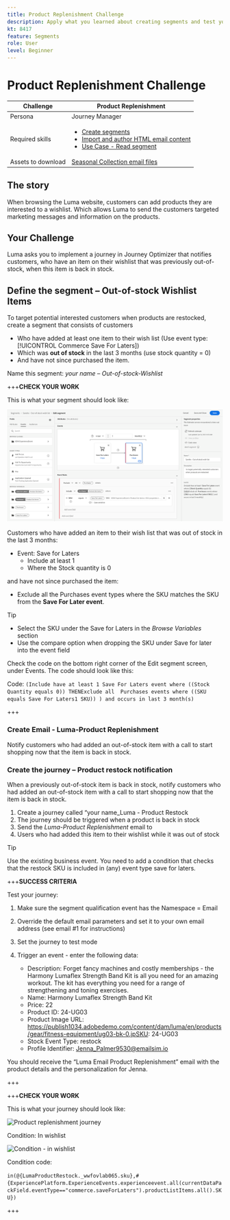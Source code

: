 ```yaml
---
title: Product Replenishment Challenge
description: Apply what you learned about creating segments and test your skills.
kt: 8417
feature: Segments
role: User
level: Beginner
---
```


# Product Replenishment Challenge

|Challenge|Product Replenishment|
|---|---|
|Persona|Journey Manager|
|Required skills|<ul><li>[Create segments](https://experienceleague.adobe.com/docs/journey-optimizer-learn/tutorials/create-segments.html?lang=en)</li><li> [Import and author HTML email content](https://experienceleague.adobe.com/docs/journey-optimizer-learn/tutorials/create-messages/import-and-author-html-email-content.html?lang=en)</li><li>[Use Case - Read segment](https://experienceleague.adobe.com/docs/journey-optimizer-learn/tutorials/create-journeys/use-case-read-segment.html?lang=en)</li>|
|Assets to download|[Seasonal Collection email files](/help/challenges/assets/email-assets/emails-seasonal-collection-announcement.zip)|

## The story

When browsing the Luma website, customers can add products they are interested to a wishlist. Which allows Luma to send the customers targeted marketing messages and information on the products.

## Your Challenge

Luma asks you to implement a journey in Journey Optimizer that notifies customers, who have an item on their wishlist that was previously out-of-stock, when this item is back in stock.

## Define the segment – Out-of-stock Wishlist Items

To target potential interested customers when products are restocked, create a segment that consists of customers

* Who have added at least one item to their wish list (Use event type: [!UICONTROL Commerce Save For Laters])
* Which was **out of stock** in the last 3 months (use stock quantity = 0)
* And have not since purchased the item.

Name this segment: *your name – Out-of-stock-Wishlist*

+++**CHECK YOUR WORK**

This is what your segment should look like:

![Segment - Out-of-stock Wishlist Items](/help/challenges/assets/C1-S2.png)

Customers who have added an item to their wish list that was out of stock in the last 3 months:

* Event: Save for Laters
  * Include at least 1
  * Where the Stock quantity is 0

and have not since purchased the item:

* Exclude all the Purchases event types where the SKU matches the SKU from the **Save For Later event**.

>[!TIP]
> * Select the SKU under the Save for Laters in the *Browse Variables* section 
> * Use the compare option when dropping the SKU under Save for later into the event field

Check the code on the bottom right corner of the Edit segment screen, under Events. The code should look like this:

Code:
```(Include have at least 1 Save For Laters event where ((Stock Quantity equals 0)) THENExclude all  Purchases events where ((SKU equals Save For Laters1 SKU)) ) and occurs in last 3 month(s)```

+++

### Create Email - Luma-Product Replenishment

Notify customers who had added an out-of-stock item with a call to start shopping now that the item is back in stock.

### Create the journey – Product restock notification

When a previously out-of-stock item is back in stock, notify customers who had added an out-of-stock item with a call to start shopping now that the item is back in stock.

1. Create a journey called “your name_Luma - Product Restock
1. The journey should be triggered when a product is back in stock
1. Send the *Luma-Product Replenishment* email to
1. Users who had added this item to their wishlist while it was out of stock

>[!TIP]
>
> Use the existing business event. You need to add a condition that checks that the restock SKU is included in (any) event type save for laters.
>

+++**SUCCESS CRITERIA**

Test your journey:

1. Make sure the segment qualification event has the Namespace  = Email
1. Override the default email parameters and set it to your own email address (see email #1 for instructions)
1. Set the journey to test mode
1. Trigger an event - enter the following data:

   * Description: Forget fancy machines and costly memberships - the Harmony Lumaflex Strength Band Kit is all you need for an amazing workout. The kit has everything you need for a range of strengthening and toning exercises.
   * Name: Harmony Lumaflex Strength Band Kit
   * Price: 22
   * Product ID: 24-UG03
   * Product Image URL: https://publish1034.adobedemo.com/content/dam/luma/en/products/gear/fitness-equipment/ug03-bk-0.jpSKU: 24-UG03
   * Stock Event Type: restock
   * Profile Identifier: Jenna_Palmer9530@emailsim.io

You should receive the “Luma Email Product Replenishment” email with the product details and the personalization for Jenna.

+++

+++**CHECK YOUR WORK**

This is what your journey should look like:

![Product replenishment journey](/help/challenges/assets/c3-j3-journey.png)

Condition: In wishlist

![Condition - in wishlist](/help/challenges/assets/c3-j3-condition.png)

Condition code:

```in(@{LumaProductRestock._wwfovlab065.sku},#{ExperiencePlatform.ExperienceEvents.experienceevent.all(currentDataPackField.eventType=="commerce.saveForLaters").productListItems.all().SKU})```

+++
